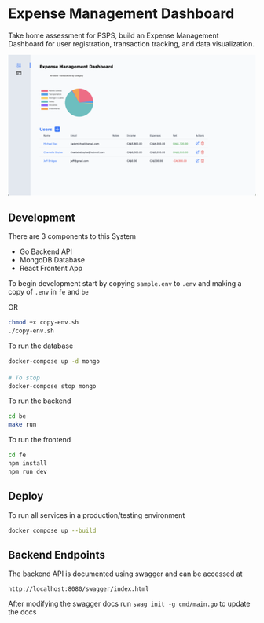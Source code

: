 # Expense Management Dashboard

Take home assessment for PSPS, build an Expense Management Dashboard for user registration, transaction tracking, and data
visualization.

<img src="imgs/home.png" width="720"/>

## Development

There are 3 components to this System

- Go Backend API
- MongoDB Database
- React Frontent App

To begin development start by copying `sample.env` to `.env` and making a copy of `.env` in `fe` and `be`

OR

```bash
chmod +x copy-env.sh
./copy-env.sh
```

To run the database

```bash
docker-compose up -d mongo

# To stop
docker-compose stop mongo
```

To run the backend

```bash
cd be
make run
```

To run the frontend

```bash
cd fe
npm install
npm run dev
```

## Deploy

To run all services in a production/testing environment

```bash
docker compose up --build
```

## Backend Endpoints

The backend API is documented using swagger and can be accessed at

```
http://localhost:8080/swagger/index.html
```

After modifying the swagger docs run `swag init -g cmd/main.go` to update the docs
